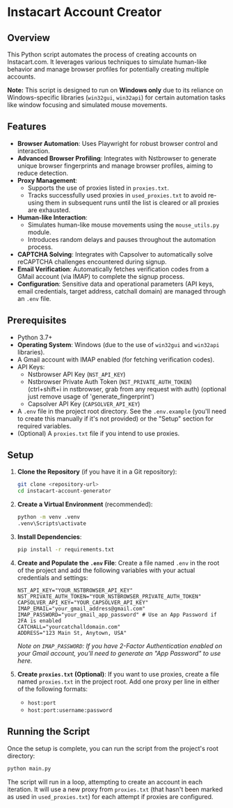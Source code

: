 # Instacart Account Creator

## Overview

This Python script automates the process of creating accounts on Instacart.com. It leverages various techniques to simulate human-like behavior and manage browser profiles for potentially creating multiple accounts.

**Note:** This script is designed to run on **Windows only** due to its reliance on Windows-specific libraries (`win32gui`, `win32api`) for certain automation tasks like window focusing and simulated mouse movements.

## Features

- **Browser Automation**: Uses Playwright for robust browser control and interaction.
- **Advanced Browser Profiling**: Integrates with Nstbrowser to generate unique browser fingerprints and manage browser profiles, aiming to reduce detection.
- **Proxy Management**: 
    - Supports the use of proxies listed in `proxies.txt`.
    - Tracks successfully used proxies in `used_proxies.txt` to avoid re-using them in subsequent runs until the list is cleared or all proxies are exhausted.
- **Human-like Interaction**:
    - Simulates human-like mouse movements using the `mouse_utils.py` module.
    - Introduces random delays and pauses throughout the automation process.
- **CAPTCHA Solving**: Integrates with Capsolver to automatically solve reCAPTCHA challenges encountered during signup.
- **Email Verification**: Automatically fetches verification codes from a GMail account (via IMAP) to complete the signup process.
- **Configuration**: Sensitive data and operational parameters (API keys, email credentials, target address, catchall domain) are managed through an `.env` file.

## Prerequisites

- Python 3.7+
- **Operating System**: Windows (due to the use of `win32gui` and `win32api` libraries).
- A Gmail account with IMAP enabled (for fetching verification codes).
- API Keys:
    - Nstbrowser API Key (`NST_API_KEY`)
    - Nstbrowser Private Auth Token (`NST_PRIVATE_AUTH_TOKEN`) (ctrl+shift+i in nstbrowser, grab from any request with auth) (optional just remove usage of 'generate_fingerprint')
    - Capsolver API Key (`CAPSOLVER_API_KEY`)
- A `.env` file in the project root directory. See the `.env.example` (you'll need to create this manually if it's not provided) or the "Setup" section for required variables.
- (Optional) A `proxies.txt` file if you intend to use proxies.

## Setup

1.  **Clone the Repository** (if you have it in a Git repository):
    ```bash
    git clone <repository-url>
    cd instacart-account-generator
    ```

2.  **Create a Virtual Environment** (recommended):
    ```bash
    python -m venv .venv
    .venv\Scripts\activate
    ```

3.  **Install Dependencies**:
    ```bash
    pip install -r requirements.txt
    ```

4.  **Create and Populate the `.env` File**:
    Create a file named `.env` in the root of the project and add the following variables with your actual credentials and settings:
    ```env
    NST_API_KEY="YOUR_NSTBROWSER_API_KEY"
    NST_PRIVATE_AUTH_TOKEN="YOUR_NSTBROWSER_PRIVATE_AUTH_TOKEN"
    CAPSOLVER_API_KEY="YOUR_CAPSOLVER_API_KEY"
    IMAP_EMAIL="your_gmail_address@gmail.com"
    IMAP_PASSWORD="your_gmail_app_password" # Use an App Password if 2FA is enabled
    CATCHALL="yourcatchalldomain.com"
    ADDRESS="123 Main St, Anytown, USA" 
    ```
    *Note on `IMAP_PASSWORD`: If you have 2-Factor Authentication enabled on your Gmail account, you'll need to generate an "App Password" to use here.*

5.  **Create `proxies.txt` (Optional)**:
    If you want to use proxies, create a file named `proxies.txt` in the project root. Add one proxy per line in either of the following formats:
    - `host:port`
    - `host:port:username:password`

## Running the Script

Once the setup is complete, you can run the script from the project's root directory:

```bash
python main.py
```

The script will run in a loop, attempting to create an account in each iteration. It will use a new proxy from `proxies.txt` (that hasn't been marked as used in `used_proxies.txt`) for each attempt if proxies are configured.
